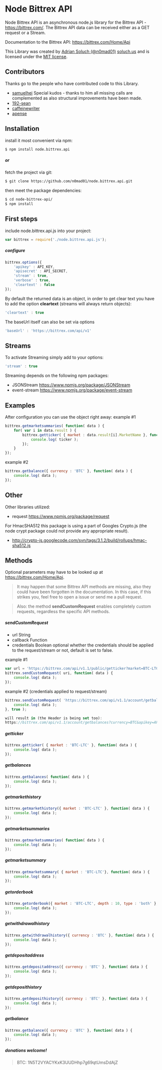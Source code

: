 Node Bittrex API
=========

Node Bittrex API is an asynchronous node.js library for the Bittrex API - https://bittrex.com/.
The Bittrex API data can be received either as a GET request or a Stream.

Documentation to the Bittrex API: https://bittrex.com/Home/Api

This Library was created by  [Adrian Soluch (@n0mad01)](https://github.com/n0mad01/) [soluch.us](http://soluch.us) and is licensed under the [MIT license](https://github.com/n0mad01/node.bittrex.api/blob/master/LICENSE).

Contributors
----
Thanks go to the people who have contributed code to this Library.

* [samuelhei](https://github.com/samuelhei) Special kudos - thanks to him all missing calls are complemented as also structural improvements have been made.
* [192-sean](https://github.com/192-sean)
* [caffeinewriter](https://github.com/caffeinewriter)
* [apense](https://github.com/apense)


Installation
----
install it most convenient via npm:
```sh
$ npm install node.bittrex.api
```

##### or

fetch the project via git:
```sh
$ git clone https://github.com/n0mad01/node.bittrex.api.git
```
then meet the package dependencies:
```sh
$ cd node-bittrex-api/
$ npm install
```

First steps
----

include node.bittrex.api.js into your project:
```javascript
var bittrex = require('./node.bittrex.api.js');
```

##### configure
```javascript
bittrex.options({
    'apikey' : API_KEY,
    'apisecret' : API_SECRET, 
    'stream' : true,
    'verbose' : true,
    'cleartext' : false 
});
```

By default the returned data is an object, in order to get clear text you have to add the option **cleartext** (streams will always return objects):
```javascript
'cleartext' : true
```

The baseUrl itself can also be set via options
```javascript
'baseUrl' : 'https://bittrex.com/api/v1'
```

Streams
--
To activate Streaming simply add to your options:
```javascript
'stream' : true
```

Streaming depends on the following npm packages:
- JSONStream https://www.npmjs.org/package/JSONStream
- event-stream https://www.npmjs.org/package/event-stream

Examples
--
After configuration you can use the object right away:
example #1
```javascript
bittrex.getmarketsummaries( function( data ) {
    for( var i in data.result ) {
        bittrex.getticker( { market : data.result[i].MarketName }, function( ticker ) {
            console.log( ticker );
        });
    }
});
```
example #2
```javascript
bittrex.getbalance({ currency : 'BTC' }, function( data ) {
    console.log( data );
});
```


Other
--

Other libraries utilized:
- request https://www.npmjs.org/package/request

For HmacSHA512 this package is using a part of Googles Crypto.js (the node crypt package could not provide any appropriate result).
- http://crypto-js.googlecode.com/svn/tags/3.1.2/build/rollups/hmac-sha512.js

Methods
----

Optional parameters may have to be looked up at https://bittrex.com/Home/Api.

> It may happen that some Bittrex API methods are missing, also they could have been forgotten in the documentation. In this case, if this strikes you, feel free to open a issue or send me a pull request.

> Also: the method **sendCustomRequest** enables completely custom requests, regardless the specific API methods.

##### sendCustomRequest 
- url           String
- callback      Function
- credentials   Boolean     optional    whether the credentials should be applied to the request/stream or not, default is set to false.

example #1
```javascript
var url = 'https://bittrex.com/api/v1.1/public/getticker?market=BTC-LTC';
bittrex.sendCustomRequest( uri, function( data ) {
    console.log( data );
});
```

example #2 (credentials applied to request/stream)
```javascript
bittrex.sendCustomRequest( 'https://bittrex.com/api/v1.1/account/getbalances?currency=BTC', function( data ) {
    console.log( data );
}, true );

will result in (the Header is being set too):
https://bittrex.com/api/v1.1/account/getbalances?currency=BTC&apikey=API_KEY&nonce=4456490600
```

##### getticker
```javascript
bittrex.getticker( { market : 'BTC-LTC' }, function( data ) {
    console.log( data );
});
```

##### getbalances
```javascript
bittrex.getbalances( function( data ) {
    console.log( data );
});
```

##### getmarkethistory
```javascript
bittrex.getmarkethistory({ market : 'BTC-LTC' }, function( data ) {
    console.log( data );
});
```

##### getmarketsummaries
```javascript
bittrex.getmarketsummaries( function( data ) {
    console.log( data );
});
```

##### getmarketsummary
```javascript
bittrex.getmarketsummary( { market : 'BTC-LTC'}, function( data ) {
    console.log( data );
});
```

##### getorderbook
```javascript
bittrex.getorderbook({ market : 'BTC-LTC', depth : 10, type : 'both' }, function( data ) {
    console.log( data );
});
```

##### getwithdrawalhistory
```javascript
bittrex.getwithdrawalhistory({ currency : 'BTC' }, function( data ) {
    console.log( data );
});
```

##### getdepositaddress
```javascript
bittrex.getdepositaddress({ currency : 'BTC' }, function( data ) {
    console.log( data );
});
```

##### getdeposithistory
```javascript
bittrex.getdeposithistory({ currency : 'BTC' }, function( data ) {
    console.log( data );
});
```

##### getbalance
```javascript
bittrex.getbalance({ currency : 'BTC' }, function( data ) {
    console.log( data );
});
```

##### donations welcome! 
> BTC: 1N5T2VYACYKxK3UUDHhp7g69qtUmsDdAjZ

